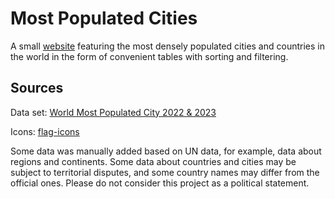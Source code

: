 # Most Populated Cities

A small [website](https://populated-world.ey.r.appspot.com/) featuring the most densely populated cities and countries in the world in the form of convenient tables with sorting and filtering.

## Sources
Data set: [World Most Populated City 2022 & 2023](https://www.kaggle.com/code/sachinmeena04/world-most-populated-city-2022-2023)

Icons: [flag-icons](https://github.com/lipis/flag-icons)

Some data was manually added based on UN data, for example, data about regions and continents. Some data about countries and cities may be subject to territorial disputes, and some country names may differ from the official ones. Please do not consider this project as a political statement.